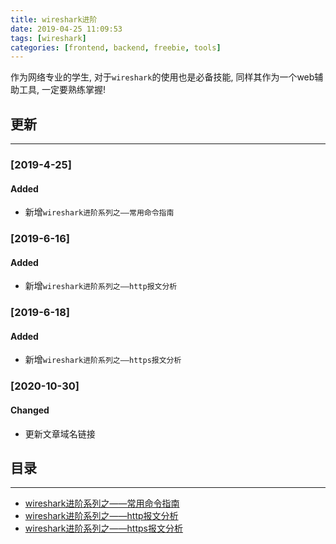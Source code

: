 ```yaml
---
title: wireshark进阶
date: 2019-04-25 11:09:53
tags: [wireshark]
categories: [frontend, backend, freebie, tools]
---
```


作为网络专业的学生, 对于`wireshark`的使用也是必备技能, 同样其作为一个web辅助工具, 一定要熟练掌握!


<!-- more -->


## 更新

------

### [2019-4-25]

#### Added

- 新增`wireshark进阶系列之——常用命令指南`

### [2019-6-16]

#### Added

- 新增`wireshark进阶系列之——http报文分析`

### [2019-6-18]

#### Added

- 新增`wireshark进阶系列之——https报文分析`

### [2020-10-30]

#### Changed

- 更新文章域名链接

## 目录

------

- [wireshark进阶系列之——常用命令指南](https://yyge.top/blog/2019/04/25/wireshark%E8%BF%9B%E9%98%B6%E7%B3%BB%E5%88%97%E4%B9%8B%E2%80%94%E2%80%94%E5%B8%B8%E7%94%A8%E5%91%BD%E4%BB%A4%E6%8C%87%E5%8D%97/)
- [wireshark进阶系列之——http报文分析](https://yyge.top/blog/2019/06/16/wireshark%E8%BF%9B%E9%98%B6%E7%B3%BB%E5%88%97%E4%B9%8B%E2%80%94%E2%80%94http%E6%8A%A5%E6%96%87%E5%88%86%E6%9E%90/)
- [wireshark进阶系列之——https报文分析](https://yyge.top/blog/2019/06/18/wireshark%E8%BF%9B%E9%98%B6%E7%B3%BB%E5%88%97%E4%B9%8B%E2%80%94%E2%80%94https%E6%8A%A5%E6%96%87%E5%88%86%E6%9E%90/)